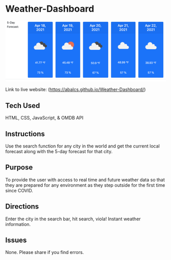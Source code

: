 # Weather-Dashboard

![Weather Dashboard Image](src/img/weatherdash.png)


Link to live website: (https://abalcs.github.io/Weather-Dashboard/)

## Tech Used
HTML, CSS, JavaScript, & OMDB API

## Instructions
Use the search function for any city in the world and get the current local forecast along with the 5-day forecast for that city.  

## Purpose
To provide the user with access to real time and future weather data so that they are prepared for any environment as they step outside for the first time since COVID.  

## Directions
Enter the city in the search bar, hit search, viola!  Instant weather information.    

## Issues
None.  Please share if you find errors.